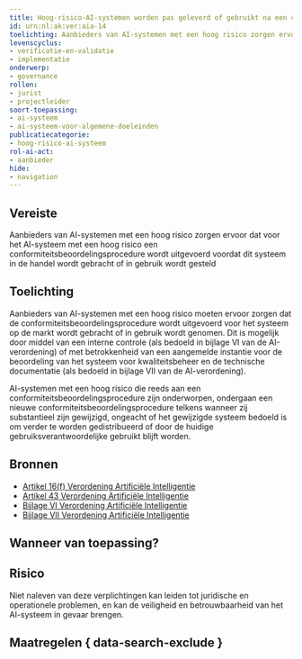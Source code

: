 ```yaml
---
title: Hoog-risico-AI-systemen worden pas geleverd of gebruikt na een conformiteitsbeoordelingsprocedure
id: urn:nl:ak:ver:aia-14
toelichting: Aanbieders van AI-systemen met een hoog risico zorgen ervoor dat voor het AI-systeem met een hoog risico een conformiteitsbeoordelingsprocedure wordt uitgevoerd voordat dit systeem in de handel wordt gebracht of in gebruik wordt gesteld
levenscyclus:
- verificatie-en-validatie
- implementatie
onderwerp:
- governance
rollen:
- jurist
- projectleider
soort-toepassing:
- ai-systeem
- ai-systeem-voor-algemene-doeleinden
publicatiecategorie:
- hoog-risico-ai-systeem
rol-ai-act:
- aanbieder
hide:
- navigation
---
```


<!-- tags -->
## Vereiste

Aanbieders van AI-systemen met een hoog risico zorgen ervoor dat voor het AI-systeem met een hoog risico een conformiteitsbeoordelingsprocedure wordt uitgevoerd voordat dit systeem in de handel wordt gebracht of in gebruik wordt gesteld

## Toelichting

Aanbieders van AI-systemen met een hoog risico moeten ervoor zorgen dat de conformiteitsbeoordelingsprocedure wordt uitgevoerd voor het systeem op de markt wordt gebracht of in gebruik wordt genomen.
Dit is mogelijk door middel van een interne controle (als bedoeld in bijlage VI van de AI-verordening) of met betrokkenheid van een aangemelde instantie voor de beoordeling van het systeem voor kwaliteitsbeheer en de technische documentatie (als bedoeld in bijlage VII van de AI-verordening).

AI-systemen met een hoog risico die reeds aan een conformiteitsbeoordelingsprocedure zijn onderworpen, ondergaan een nieuwe conformiteitsbeoordelingsprocedure telkens wanneer zij substantieel zijn gewijzigd, ongeacht of het gewijzigde systeem bedoeld is om verder te worden gedistribueerd of door de huidige gebruiksverantwoordelijke gebruikt blijft worden.

## Bronnen

- [Artikel 16(f) Verordening Artificiële Intelligentie](https://eur-lex.europa.eu/legal-content/NL/TXT/HTML/?uri=OJ:L_202401689#d1e3823-1-1)
- [Artikel 43 Verordening Artificiële Intelligentie](https://eur-lex.europa.eu/legal-content/NL/TXT/HTML/?uri=OJ:L_202401689#d1e5074-1-1)
- [Bijlage VI Verordening Artificiële Intelligentie](https://eur-lex.europa.eu/legal-content/NL/TXT/HTML/?uri=OJ:L_202401689#d1e38-133-1)
- [Bijlage VII Verordening Artificiële Intelligentie](https://eur-lex.europa.eu/legal-content/NL/TXT/HTML/?uri=OJ:L_202401689#d1e38-134-1)

## Wanneer van toepassing? 
<!-- tags-ai-act -->


## Risico

Niet naleven van deze verplichtingen kan leiden tot juridische en operationele problemen, en kan de veiligheid en betrouwbaarheid van het AI-systeem in gevaar brengen.

## Maatregelen { data-search-exclude }

<!-- list_maatregelen vereiste/aia-14-conformiteitsbeoordeling no-search no-onderwerp no-rol no-levenscyclus -->
